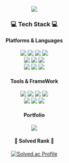 <div align=center>
	<img src="https://capsule-render.vercel.app/api?type=waving&color=auto&height=150&section=header&text=Wookim's%20Github&fontSize=90"/>
	<!--%20 은 스페이스(공백) -->
</div>
<div align=center>
	<h3>💻 Tech Stack 💻</h3>
	<h4> Platforms & Languages </h4>
</div>
<div align="center">
	<!-- <img src="https://img.shields.io/badge/아이콘내용-바탕색?style=flat&logo=로고이름&logoColor=white"/>   https://simpleicons.org/ -->
	<img src="https://img.shields.io/badge/Python-003545?style=flat&logo=Java&logoColor=white"/>
	<img src="https://img.shields.io/badge/Java-003545?style=flat&logo=Java&logoColor=white"/>
	<img src="https://img.shields.io/badge/JavaScript-003545?style=flat&logo=Java&logoColor=white"/>
	<img src="https://img.shields.io/badge/MySQL-003545?style=flat&logo=Java&logoColor=white"/>
	<br>
	<img src="https://img.shields.io/badge/HTML5-003545?style=flat&logo=HTML5&logoColor=white"/>
	<img src="https://img.shields.io/badge/CSS3-003545?style=flat&logo=CSS3&logoColor=white"/>
	<img src="https://img.shields.io/badge/jQuery-003545?style=flat&logo=jQuery&logoColor=white"/>
	<br>
	<img src="https://img.shields.io/badge/Oracle%20SQL-003545?style=flat&logo=Oracle&logoColor=white"/>
	<img src="https://img.shields.io/badge/MySQL-003545?style=flat&logo=MySQL&logoColor=white"/>
	<img src="https://img.shields.io/badge/MariaDB-003545?style=flat&logo=MariaDB&logoColor=white"/>
</div>
<div align=center>
	<h4> Tools & FrameWork </h4>
</div>
<div align=center>
	<img src="https://img.shields.io/badge/Spring%20Boot-003545?style=flat&logo=EclipseIDE&logoColor=white"/>
	<img src="https://img.shields.io/badge/Junit5-003545?style=flat&logo=EclipseIDE&logoColor=white"/>
	<img src="https://img.shields.io/badge/Eclipse%20IDE-003545?style=flat&logo=EclipseIDE&logoColor=white"/>
	<img src="https://img.shields.io/badge/Visual%20Studio%20Code-003545?style=flat&logo=VisualStudioCode&logoColor=white"/>
	<br>
	<img src="https://img.shields.io/badge/Tomcat-003545?style=flat&logo=ApacheTomcat&logoColor=white"/>
	<img src="https://img.shields.io/badge/AWS-003545?style=flat&logo=AmazonAWS&logoColor=white"/>
	<img src="https://img.shields.io/badge/GitHub-003545?style=flat&logo=GitHub&logoColor=white"/>
</div>
<div align=center>
	<h4> Portfolio </h4>
</div>

<div align=center>
	<a href="https://candoit.tistory.com">
	<img src="https://img.shields.io/badge/Blog-FF9800?style=flat&logo=Blogger&logoColor=white"/>
	</a>
	<br>
 <h4> 🔱 Solved Rank 🔱 </h4>
 
 [![Solved.ac Profile](http://mazassumnida.wtf/api/v2/generate_badge?boj=devwookim)](https://solved.ac/devwookim)
</div>
